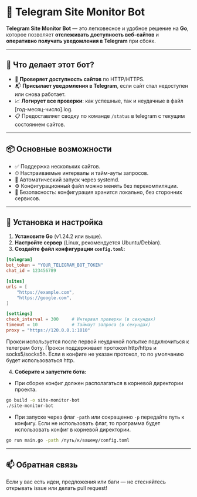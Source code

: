 # 🚨 Telegram Site Monitor Bot

**Telegram Site Monitor Bot** — это легковесное и удобное решение на **Go**, которое позволяет **отслеживать доступность
веб-сайтов** и **оперативно получать уведомления в Telegram** при сбоях.

---

## 🔧 Что делает этот бот?

- 📡 **Проверяет доступность сайтов** по HTTP/HTTPS.
- 📬 **Присылает уведомления в Telegram**, если сайт стал недоступен или снова работает.
- 📈 **Логирует все проверки**: как успешные, так и неудачные в файл [год-месяц-число].log.
- 📋 Предоставляет сводку по команде `/status` в telegram с текущим состоянием сайтов.

---

## 📦 Основные возможности

- ✅ Поддержка нескольких сайтов.
- ⏱ Настраиваемые интервалы и тайм-ауты запросов.
- 🔁 Автоматический запуск через systemd.
- ⚙️ Конфигурационный файл можно менять без перекомпиляции.
- 🔐 Безопасность: конфигурация хранится локально, без сторонних сервисов.

---

## 📂 Установка и настройка

1. **Установите Go** (v1.24.2 или выше).
2. **Настройте сервер** (Linux, рекомендуется Ubuntu/Debian).
3. **Создайте файл конфигурации `config.toml`:**

```toml
[telegram]
bot_token = "YOUR_TELEGRAM_BOT_TOKEN"
chat_id = 123456789

[sites]
urls = [
    "https://example.com",
    "https://google.com",
]

[settings]
check_interval = 300     # Интервал проверки (в секундах)  
timeout = 10             # Таймаут запроса (в секундах)
proxy = "https://120.0.0.1:1010"
```
Прокси используется после первой неудачной попытке подключиться к телеграм боту. 
Прокси поддерживает протокол http/https и socks5/socks5h. 
Если в конфиге не указан протокол, то по умолчанию будет использоваться http.

4. **Соберите и запустите бота:**

- При сборке конфиг должен располагаться в корневой директории проекта.

```bash
go build -o site-monitor-bot
./site-monitor-bot
```

- При запуске через флаг `-path` или сокращенно `-p` передайте путь к конфигу.
Если не использовать флаг, то программа будет использовать конфиг в корневой директории.

```bash
go run main.go -path /путь/к/вашему/config.toml
```

---

## 📫 Обратная связь

Если у вас есть идеи, предложения или баги — не стесняйтесь открывать issue или делать pull request!